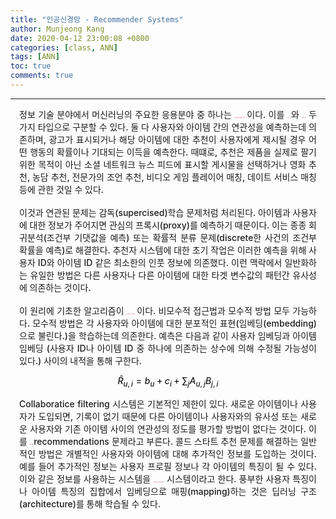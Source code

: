 ```yaml
---
title: "인공신경망 - Recommender Systems"
author: Munjeong Kang
date: 2020-04-12 23:00:08 +0800
categories: [class, ANN]
tags: [ANN]
toc: true
comments: true
---
```


-----
<div style = "font-weight:500; font-size:1.0em; margin-left: 1em; margin-right: 1em;text-align:justify; ">
정보 기술 분야에서 머신러닝의 주요한 응용분야 중 하나는 <b style = "color:#d7385e;font-size:1.2">잠재 고객에게 아이템을 추천하는 것</b>이다. 이를 <b style = "color:#d7385e;font-size:1.2">온라인 광고</b>와 <b style = "color:#d7385e;font-size:1.2">아이템 추천</b> 두 가지 타입으로 구분할 수 있다. 둘 다 사용자와 아이템 간의 연관성을 예측하는데 의존하며, 광고가 표시되거나 해당 아이템에 대한 추천이 사용자에게 제시될 경우 어떤 행동의 확률이나 기대되는 이득을 예측한다. 때떄로, 추천은 제품을 실제로 팔기 위한 목적이 아닌 소셜 네트워크 뉴스 피드에 표시할 게시물을 선택하거나 영화 추천, 농담 추천, 전문가의 조언 추천, 비디오 게임 플레이어 매칭, 데이트 서비스 매칭 등에 관한 것일 수 있다. 
<br><br>
이것과 연관된 문제는 감독(supercised)학습 문제처럼 처리된다. 아이템과 사용자에 대한 정보가 주어지면 관심의 프록시(proxy)를 예측하기 때문이다. 이는 종종 회귀분석(조건부 기댓값을 예측) 또는 확률적 분류 문제(discrete한 사건의 조건부 확률을 예측)로 해결한다. 추천자 시스템에 대한 초기 작업은 이러한 예측을 위해 사용자 ID와 아이템 ID 같은 최소한의 인풋 정보에 의존했다. 이런 맥락에서 일반화하는 유일한 방법은 다른 사용자나 다른 아이템에 대한 타겟 변수값의 패턴간 유사성에 의존하는 것이다. 
<br><br>
이 원리에 기초한 알고리즘이 <b style = "color:#d7385e;font-size:1.2">collaborate filtering</b> 이다. 비모수적 접근법과 모수적 방법 모두 가능하다. 모수적 방법은 각 사용자와 아이템에 대한 분포적인 표현(임베딩(embedding)으로 불린다.)을 학습하는데 의존한다. 예측은 다음과 같이 사용자 임베딩과 아이템 임베딩 (사용자 ID나 아이템 ID 중 하나에 의존하는 상수에 의해 수정될 가능성이 있다.) 사이의 내적을 통해 구한다. 

$$
\hat{R}_{u, i}=b_{u}+c_{i}+\sum_{j} A_{u, j} B_{j, i}
$$

Collaboratice filtering 시스템은 기본적인 제한이 있다. 새로운 아이템이나 사용자가 도입되면, 기록이 없기 때문에 다른 아이템이나 사용자와의 유사성 또는 새로운 사용자와 기존 아이템 사이의 연관성의 정도를 평가할 방법이 없다는 것이다. 이를 <b style = "color:#d7385e;font-size:1.2">cold-start </b>recommendations 문제라고 부른다. 콜드 스타트 추천 문제를 해결하는 일반적인 방법은 개별적인 사용자와 아이템에 대해 추가적인 정보를 도입하는 것이다. 예를 들어 추가적인 정보는 사용자 프로필 정보나 각 아이템의 특징이 될 수 있다. 이와 같은 정보를 사용하는 시스템을 <b style = "color:#d7385e;font-size:1.2">content-based recommender</b> 시스템이라고 한다. 풍부한 사용자 특징이나 아이템 특징의 집합에서 임베딩으로 매핑(mapping)하는 것은 딥러닝 구조(architecture)를 통해 학습될 수 있다. 